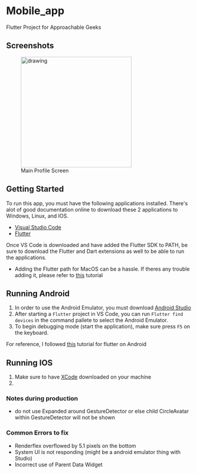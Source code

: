 # Mobile_app

Flutter Project for Approachable Geeks

## Screenshots
<figure>
    <img src="https://i.imgur.com/SvLMRK0.png" alt='drawing' width='300' >
    <figcaption>Main Profile Screen</figcaption>
</figure>

## Getting Started

To run this app, you must have the following applications installed. There's alot of good documentation online to download these 2 applications to Windows, Linux, and IOS.
- [Visual Studio Code](https://code.visualstudio.com/)
- [Flutter](https://flutter.dev/docs/get-started/install)

Once VS Code is downloaded and have added the Flutter SDK to PATH, be sure to download the Flutter and Dart extensions as well to be able to run the applications.

- Adding the Flutter path for MacOS can be a hassle. If theres any trouble adding it, please refer to [this](https://www.youtube.com/watch?v=9GuzMsZQUYs&ab_channel=FlutterExplained) tutorial

## Running Android
1. In order to use the Android Emulator, you must download [Android Studio](https://developer.android.com/studio/?gclid=Cj0KCQjwmcWDBhCOARIsALgJ2Qe_WACBGbq_Jl3Wcj5VxMz-qZLS2NdbG3Td5SMJu0qWk2ATcqMjzUAaArFGEALw_wcB&gclsrc=aw.ds)
2. After starting a `Flutter` project in VS Code, you can run `Flutter find devices` in the command pallete to select the Android Emulator.
3. To begin debugging mode (start the application), make sure press `F5` on the keyboard.

For reference, I followed [this](https://www.youtube.com/watch?v=ly0hAtV7EBg&list=PLzMcBGfZo4-knQWGK2IC49Q_5AnQrFpzv&ab_channel=TechWithTim) tutorial for flutter on Android

## Running IOS
1. Make sure to have [XCode](https://developer.apple.com/xcode/) downloaded on your machine
2. 

### Notes during production

- do not use Expanded around GestureDetector or else child CircleAvatar within GestureDetector will not be shown

### Common Errors to fix
 - Renderflex overflowed by 5.1 pixels on the bottom
 - System UI is not responding (might be a android emulator thing with Studio)
 - Incorrect use of Parent Data Widget